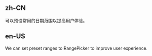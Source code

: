 ## zh-CN

可以预设常用的日期范围以提高用户体验。

## en-US

We can set preset ranges to RangePicker to improve user experience.
